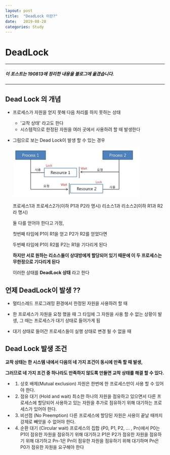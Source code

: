 ```yaml
---
layout: post
title:  "DeadLock 이란?"
date:   2019-08-28
categories: Study
---
```


# DeadLock

---

##### 이 포스트는 190813에 정리한 내용을 블로그에 옮겼습니다.

---

## Dead Lock 의 개념

- 프로세스가 자원을 얻지 못해 다음 처리를 하지 못하는 상태
    - '교착 상태' 라고도 한다
    - 시스템적으로 한정된 자원을 여러 곳에서 사용하려 할 때 발생한다
    
- 그림으로 보는 Dead Lock이 발생 할 수 있는 경우
    
    <img width="400" alt="image" src="https://github.com/VincentGeranium/VincentGeranium.github.io/blob/master/_posts/img/deadLock.png">
    
    프로세스1과 프로세스2가(이하 P1과 P2라 명시) 리소스1과 리소스2(이하 R1과 R2라 명시) 
    
    둘 다를 얻어야 한다고 가정,
    
    첫번째 타임에 P1이 R1을 얻고 P2가 R2를 얻었다면
    
    두번째 타임에 P1이 R2를 P2는 R1을 기다리게 된다
    
    **하지만 서로 원하는 리소스들이 상대방에게 할당되어 있기 때문에 이 두 프로세스는 무한정으로 기다리게 된다**
    
    이러한 상태를 **DeadLock 상태** 라고 한다
    
## 언제 DeadLock이 발생 ??

- 멀티스레드 프로그래밍 환경에서 한정된 자원을 사용하려 할 때

- 한 프로세스가 자원을 요청 했을 때 그 타임에 그 자원을 사용 할 수 없는 상황이 발생, 그 때는 프로세스가 대기 상태로 들어가게 됨

- 대기 상태로 들어간 프로세스들이 실행 상태로 변경 될 수 없을 때

## Dead Lock 발생 조건

**교착 상태는 한 시스템 내에서 다음의 네 가지 조건이 동시에 만족 할 때 발생,**

**그러므로 네 가지 조건 중 하나라도 만족하지 않도록 만들면 교착 상태를 해결 할 수 있다.**

- 1. 상호 배제(Mutual exclusion)
    자원은 한번에 한 프로세스만이 사용 할 수 있어야 한다.
    
- 2. 점유 대기 (Hold and wait)
    최소한 하나의 자원을 점유하고 있으면서 다른 프로세스에 할당되어 사용하고 있는 자원을 추가로 점유하기 위해 대기하는 프로세스가 있어야 한다.

- 3. 비선점 (No Preemption)
    다른 프로세스에 할당된 자원은 사용이 끝날 때까지 강제로 빼앗을 수 없어야 한다.
    
- 4. 순환 대기 (Circular wait)
    프로세스의 집합 {P0, P1, P2, ... , Pn}에서 P0는 P1이 점유한 자원을 점유하기 위해 대기하고 P1은 P2가 점유한 자원을 점유하기 위해 대기하고 Pn-1은 Pn이 점유한 자원을 점유하기 위해 대기하며 Pn은 P0가 점유한 자원을 요구해야 한다
